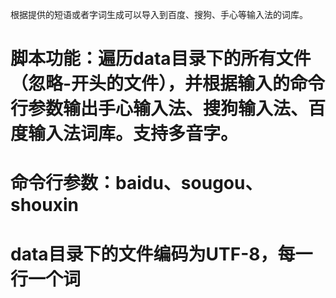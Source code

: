 根据提供的短语或者字词生成可以导入到百度、搜狗、手心等输入法的词库。

# 脚本功能：遍历data目录下的所有文件（忽略-开头的文件），并根据输入的命令行参数输出手心输入法、搜狗输入法、百度输入法词库。支持多音字。
# 命令行参数：baidu、sougou、shouxin
# data目录下的文件编码为UTF-8，每一行一个词
